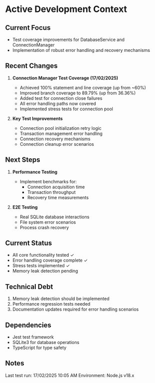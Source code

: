 # Active Development Context

## Current Focus
- Test coverage improvements for DatabaseService and ConnectionManager
- Implementation of robust error handling and recovery mechanisms

## Recent Changes
1. **Connection Manager Test Coverage (17/02/2025)**
   - Achieved 100% statement and line coverage (up from ~60%)
   - Improved branch coverage to 89.79% (up from 36.36%)
   - Added test for connection close failures
   - All error handling paths now covered
   - Implemented stress tests for connection pool

2. **Key Test Improvements**
   - Connection pool initialization retry logic
   - Transaction management error handling
   - Connection recovery mechanisms
   - Connection cleanup error scenarios

## Next Steps
1. **Performance Testing**
   - Implement benchmarks for:
     * Connection acquisition time
     * Transaction throughput
     * Recovery time measurements

2. **E2E Testing**
   - Real SQLite database interactions
   - File system error scenarios
   - Process crash recovery

## Current Status
- All core functionality tested ✓
- Error handling coverage complete ✓
- Stress tests implemented ✓
- Memory leak detection pending

## Technical Debt
1. Memory leak detection should be implemented
2. Performance regression tests needed
3. Documentation updates required for error handling scenarios

## Dependencies
- Jest test framework
- SQLite3 for database operations
- TypeScript for type safety

## Notes
Last test run: 17/02/2025 10:05 AM
Environment: Node.js v18.x